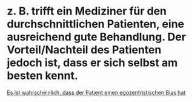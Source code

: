 # z. B. trifft ein Mediziner für den durchschnittlichen Patienten, eine ausreichend gute Behandlung. Der Vorteil/Nachteil des Patienten jedoch ist, dass er sich selbst am besten kennt.

[Es ist wahrscheinlich, dass der Patient einen egozentristischen Bias hat](z%20B%20trifft%20ein%20Mediziner%20fu%CC%88r%20den%20durchschnittlich%203fc50f4084b34f42a8314f7792c4405c/Es%20ist%20wahrscheinlich,%20dass%20der%20Patient%20einen%20egoz%206a22c19265824e8187015e2aaf78d91a.md)